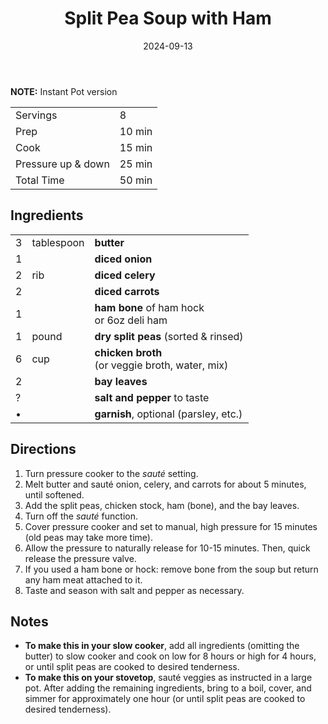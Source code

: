 ﻿---
sourceurl: https://www.bowlofdelicious.com/instant-pot-split-pea-soup-ham-bone/
title: Split Pea Soup with Ham
pdf: splitpea-soup.pdf
tags: ['soup','instantpot']
date: 2024-09-13
---

**NOTE:** Instant Pot version


|                    |        |
| ------------------ | ------ |
| Servings           | 8      |
| Prep               | 10 min |
| Cook               | 15 min |
| Pressure up & down | 25 min |
| Total Time         | 50 min |

## Ingredients

|     |            |                                                     |
| :-- | :--------- |:--------------------------------------------------- |
|   3 | tablespoon | **butter**                                          |
|   1 |            | **diced onion**                                     |
|   2 |    rib     | **diced celery**                                    |
|   2 |            | **diced carrots**                                   |
|   1 |            | **ham bone** of ham hock<br/>or 6oz deli ham        |
|   1 |   pound    | **dry split peas** (sorted & rinsed)                |
|   6 |    cup     | **chicken broth**<br/>(or veggie broth, water, mix) |
|   2 |            | **bay leaves**                                      |
|   ? |            | **salt and pepper** to taste                        |
|   • |            | **garnish**, optional (parsley, etc.)               |

## Directions

1. Turn pressure cooker to the *sauté* setting. 
2. Melt butter and sauté onion, celery, and carrots for about 5 minutes, until softened.
3. Add the split peas, chicken stock, ham (bone), and the bay leaves. 
4. Turn off the *sauté* function.
5. Cover pressure cooker and set to manual, high pressure for 15 minutes (old peas may take more time). 
6. Allow the pressure to naturally release for 10-15 minutes. Then, quick release the pressure valve.
7. If you used a ham bone or hock: remove bone from the soup but return any ham meat attached to it.
8. Taste and season with salt and pepper as necessary.

## Notes

-   **To make this in your slow cooker**, add all ingredients (omitting the butter) to slow cooker and cook on low for 8 hours or high for 4 hours, or until split peas are cooked to desired tenderness.
-   **To make this on your stovetop**, sauté veggies as instructed in a large pot. After adding the remaining ingredients, bring to a boil, cover, and simmer for approximately one hour (or until split peas are cooked to desired tenderness).